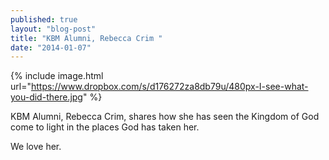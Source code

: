 ```yaml
---
published: true
layout: "blog-post"
title: "KBM Alumni, Rebecca Crim "
date: "2014-01-07"
---
```


{% include image.html url="https://www.dropbox.com/s/d176272za8db79u/480px-I-see-what-you-did-there.jpg" %}

KBM Alumni, Rebecca Crim, shares how she has seen the Kingdom of God come to light in the places God has taken her.

We love her.